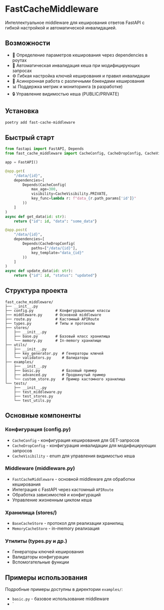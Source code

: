 # FastCacheMiddleware

Интеллектуальное middleware для кеширования ответов FastAPI с гибкой настройкой и автоматической инвалидацией.

## Возможности

- 🎯 Определение параметров кеширования через dependencies в роутах
- 🔄 Автоматическая инвалидация кеша при модифицирующих запросах
- ⚙️ Гибкая настройка ключей кеширования и правил инвалидации
- 🚀 Асинхронная работа с различными бэкендами кеширования
- 📊 Поддержка метрик и мониторинга (в разработке)
- 🔒 Управление видимостью кеша (PUBLIC/PRIVATE)

## Установка

```bash
poetry add fast-cache-middleware
```

## Быстрый старт

```python
from fastapi import FastAPI, Depends
from fast_cache_middleware import CacheConfig, CacheDropConfig, CacheVisibility

app = FastAPI()

@app.get(
    "/data/{id}",
    dependencies=[
        Depends(CacheConfig(
            max_age=300,
            visibility=CacheVisibility.PRIVATE,
            key_func=lambda r: f"data_{r.path_params['id']}"
        ))
    ]
)
async def get_data(id: str):
    return {"id": id, "data": "some_data"}

@app.post(
    "/data/{id}",
    dependencies=[
        Depends(CacheDropConfig(
            paths=["/data/{id}"],
            key_template="data_{id}"
        ))
    ]
)
async def update_data(id: str):
    return {"id": id, "status": "updated"}
```

## Структура проекта

```
fast_cache_middleware/
├── __init__.py
├── config.py          # Конфигурационные классы
├── middleware.py      # Основной middleware
├── route.py           # Кастомный APIRoute
├── types.py           # Типы и протоколы
├── stores/
│   ├── __init__.py
│   ├── base.py        # Базовый класс хранилища
│   └── memory.py      # In-memory хранилище
├── utils/
│   ├── __init__.py
│   ├── key_generator.py  # Генераторы ключей
│   └── validators.py     # Валидаторы
├── examples/
│   ├── __init__.py
│   ├── basic.py          # Базовый пример
│   ├── advanced.py       # Продвинутый пример
│   └── custom_store.py   # Пример кастомного хранилища
└── tests/
    ├── __init__.py
    ├── test_middleware.py
    ├── test_stores.py
    └── test_utils.py
```

## Основные компоненты

### Конфигурация (config.py)

- `CacheConfig` - конфигурация кеширования для GET-запросов
- `CacheDropConfig` - конфигурация инвалидации для модифицирующих запросов
- `CacheVisibility` - enum для управления видимостью кеша

### Middleware (middleware.py)

- `FastCacheMiddleware` - основной middleware для обработки кеширования
- Интеграция с FastAPI через кастомный `APIRoute`
- Обработка зависимостей и конфигураций
- Управление жизненным циклом кеша

### Хранилища (stores/)

- `BaseCacheStore` - протокол для реализации хранилищ
- `MemoryCacheStore` - in-memory реализация

### Утилиты (types.py и др.)

- Генераторы ключей кеширования
- Валидаторы конфигурации
- Вспомогательные функции

## Примеры использования

Подробные примеры доступны в директории `examples/`:

- `basic.py` - базовое использование middleware
- `